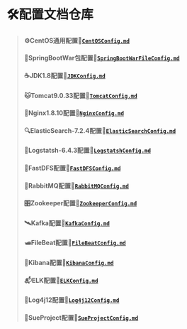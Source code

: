 # 🛠配置文档仓库
> #### ⚙CentOS通用配置🔗[`CentOSConfig.md`](https://github.com/GEKSS5289/sue-config/blob/master/CentOSConfig.md)
> #### 🍃SpringBootWar包配置🔗[`SpringBootWarFileConfig.md`](https://github.com/GEKSS5289/sue-config/blob/master/SpringBootWarConfig.md)
> #### ☕JDK1.8配置🔗[`JDKConfig.md`](https://github.com/GEKSS5289/sue-config/blob/master/JDKConfig.md)      
> #### 🐱Tomcat9.0.33配置🔗[`TomcatConfig.md`](https://github.com/GEKSS5289/sue-config/blob/master/TomcatConfig.md)
> #### 🌳Nginx1.8.10配置🔗[`NginxConfig.md`](https://github.com/GEKSS5289/sue-config/blob/master/NginxConfig.md)
> #### 🔍ElasticSearch-7.2.4配置🔗[`ElasticSearchConfig.md`](https://github.com/GEKSS5289/sue-config/blob/master/ElasticSearchConfig.md)
> #### 🦾Logstatsh-6.4.3配置🔗[`LogstatshConfig.md`](https://github.com/GEKSS5289/sue-config/blob/master/LogstatshConfig.md)
> #### 📄FastDFS配置🔗[`FastDFSConfig.md`](https://github.com/GEKSS5289/sue-config/blob/master/FastDFSConfig.md)
> #### 🐰RabbitMQ配置🔗[`RabbitMQConfig.md`](https://github.com/GEKSS5289/sue-config/blob/master/RabbitMQConfig.md)
> #### 🎛️Zookeeper配置🔗[`ZookeeperConfig.md`](https://github.com/GEKSS5289/sue-config/blob/master/ZookeeperConfig.md)
> #### 🛰Kafka配置🔗[`KafkaConfig.md`](https://github.com/GEKSS5289/sue-config/blob/master/KafKaConfig.md)
> #### 🛥FileBeat配置🔗[`FileBeatConfig.md`](https://github.com/GEKSS5289/sue-config/blob/master/FileBeatConfig.md) 
> #### 👘Kibana配置🔗[`KibanaConfig.md`](https://github.com/GEKSS5289/sue-config/blob/master/KibanaConfig.md)
> #### 📬ELK配置🔗[`ELKConfig.md`](https://github.com/GEKSS5289/sue-config/blob/master/ELKConfig.md)
> #### 📜Log4j12配置🔗[`Log4j12Config.md`](https://github.com/GEKSS5289/sue-config/blob/master/Log4j12Config.md)
> #### 🥂SueProject配置🔗[`SueProjectConfig.md`](https://github.com/GEKSS5289/sue-config/blob/master/SueProjectConfig.md)